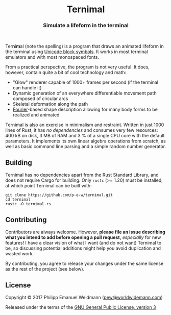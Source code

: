 <h1 align="center">Ternimal</h1>
<h3 align="center">Simulate a lifeform in the terminal</h3>
<br>

Ter**n**i**m**al (note the spelling) is a program that draws an animated lifeform in the terminal using [Unicode block symbols](https://en.wikipedia.org/wiki/Block_Elements). It works in most terminal emulators and with most monospaced fonts.

From a practical perspective, the program is not very useful. It does, however, contain quite a bit of cool technology and math:

* "Glow" renderer capable of 1000+ frames per second (if the terminal can handle it)
* Dynamic generation of an everywhere differentiable movement path composed of circular arcs
* Skeletal deformation along the path
* [Fourier](https://en.wikipedia.org/wiki/Fourier_series)-based shape description allowing for many body forms to be realized and animated

Ternimal is also an exercise in minimalism and restraint. Written in just 1000 lines of Rust, it has *no dependencies* and consumes very few resources: 400 kB on disk, 3 MB of RAM and 3 % of a single CPU core with the default parameters. It implements its own linear algebra operations from scratch, as well as basic command line parsing and a simple random number generator.


## Building

Ternimal has no dependencies apart from the Rust Standard Library, and does not require Cargo for building. Only `rustc` (>= 1.20) must be installed, at which point Ternimal can be built with:

```
git clone https://github.com/p-e-w/ternimal.git
cd ternimal
rustc -O ternimal.rs
```


## Contributing

Contributors are always welcome. However, **please file an issue describing what you intend to add before opening a pull request,** *especially* for new features! I have a clear vision of what I want (and do not want) Ternimal to be, so discussing potential additions might help you avoid duplication and wasted work.

By contributing, you agree to release your changes under the same license as the rest of the project (see below).


## License

Copyright &copy; 2017 Philipp Emanuel Weidmann (<pew@worldwidemann.com>)

Released under the terms of the [GNU General Public License, version 3](https://gnu.org/licenses/gpl.html)
